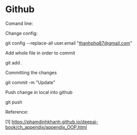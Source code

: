 # Github

Comand line:

Change config:

git config --replace-all user.email "thanhphq87@gmail.com"

Add whole file in order to commit

git add . 

Committing the changes 

git commit -m "Update"

Push change in local into github

git push


Reference:

[1] https://phamdinhkhanh.github.io/deepai-book/ch_appendix/appendix_OOP.html

